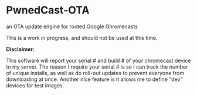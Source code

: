 PwnedCast-OTA
=============

an OTA update engine for rooted Google Ghromecasts

This is a work in progress, and should not be used at this time.

<b>Disclaimer:</b>

This software will report your serial # and build # of your chromecast device to my server. The reason I require your serial # is so I can track the number of unique installs, as well as do roll-out updates to prevent everyone from downloading at once. Another nice feature is it allows me to define "dev" devices for test images.
